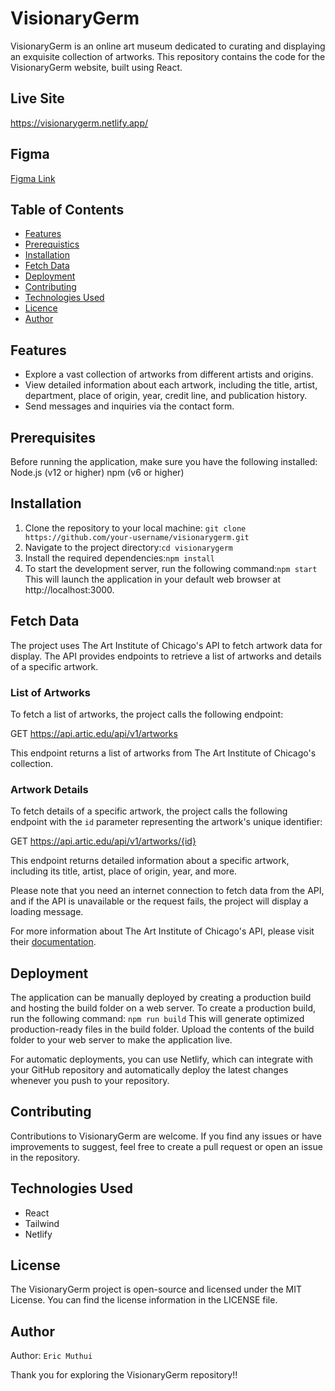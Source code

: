# VisionaryGerm 
VisionaryGerm is an online art museum dedicated to curating and displaying an exquisite collection of artworks. This repository contains the code for the VisionaryGerm website, built using React.

## Live Site
https://visionarygerm.netlify.app/

## Figma 
[Figma Link](https://www.figma.com/file/Tpf1AVtwAHsHjWwGGseRYc/CarList?type=design&node-id=2%3A2&mode=design&t=RiF9WEsKrkApMWeq-1)



## Table of Contents

- [Features](#features)
- [Prerequistics](#prerequisites)
- [Installation](#installation)
- [Fetch Data](#fetch-data)
- [Deployment](#deployment)
- [Contributing](#contributing)
- [Technologies Used](#technologies-used)
- [Licence](#license)
- [Author](#author)

## Features
- Explore a vast collection of artworks from different artists and origins.
- View detailed information about each artwork, including the title, artist, department, place of origin, year, credit line, and publication history.
- Send messages and inquiries  via the contact form.


## Prerequisites
Before running the application, make sure you have the following installed:
Node.js (v12 or higher)
npm (v6 or higher)

## Installation
1. Clone the repository to your local machine: `git clone https://github.com/your-username/visionarygerm.git`
2. Navigate to the project directory:`cd visionarygerm`
3. Install the required dependencies:`npm install`
4. To start the development server, run the following command:`npm start`   
This will launch the application in your default web browser at http://localhost:3000.


## Fetch Data

The project uses The Art Institute of Chicago's API to fetch artwork data for display. The API provides endpoints to retrieve a list of artworks and details of a specific artwork.

### List of Artworks

To fetch a list of artworks, the project calls the following endpoint:

GET https://api.artic.edu/api/v1/artworks

This endpoint returns a list of artworks from The Art Institute of Chicago's collection.

### Artwork Details

To fetch details of a specific artwork, the project calls the following endpoint with the `id` parameter representing the artwork's unique identifier:

GET https://api.artic.edu/api/v1/artworks/{id}


This endpoint returns detailed information about a specific artwork, including its title, artist, place of origin, year, and more.

Please note that you need an internet connection to fetch data from the API, and if the API is unavailable or the request fails, the project will display a loading message.

For more information about The Art Institute of Chicago's API, please visit their [documentation](https://artic.edu/docs).


## Deployment
The application can be manually deployed by creating a production build and hosting the build folder on a web server. To create a production build, run the following command:
`npm run build`
This will generate optimized production-ready files in the build folder. Upload the contents of the build folder to your web server to make the application live.

For automatic deployments, you can use Netlify, which can integrate with your GitHub repository and automatically deploy the latest changes whenever you push to your repository.

## Contributing
Contributions to VisionaryGerm  are welcome. If you find any issues or have improvements to suggest, feel free to create a pull request or open an issue in the repository.

## Technologies Used
- React
- Tailwind
- Netlify

## License
The VisionaryGerm project is open-source and licensed under the MIT License. You can find the license information in the LICENSE file.

## Author
Author: `Eric Muthui`


Thank you for exploring the VisionaryGerm repository!!



<!-- Folder Structure

|-- src
    |-- components
        |-- About.js
        |-- ArtWorkDetails.js
        |-- ArtWorkItem.js
        |-- ArtWorkList.js
        |-- Contact.js
        |-- Form.js
        |-- Home.js
        |-- NavBar.js
    |-- images
        |-- homepagepic.jpg
    |-- App.js
    |-- index.js
src: Contains all the source code for the application.
components: Contains the individual components used in the application, such as About, ArtWorkDetails, ArtWorkItem, ArtWorkList, Contact, Form, Home, and NavBar.
images: Contains images used in the application, such as homepagepic.jpg.
App.js: Main application component that handles routing and renders the appropriate components based on the URL path.
index.js: Entry point of the application where the React app is rendered into the DOM.
Routing
The application uses React Router for client-side routing. The different routes and components associated with them are defined in the App.js file.

/: Home page displaying an image and hero content.
/art: Artwork list page displaying a collection of artworks.
/art/:id: Artwork details page showing detailed information about a specific artwork.
/contacts: Contact page with a contact form and museum information.
Data Fetching
The application fetches data from the Art Institute of Chicago API to display the list of artworks and artwork details. The ArtWorkList component fetches the list of artworks, and the ArtWorkDetails component fetches the details of a specific artwork using the fetch API. -->